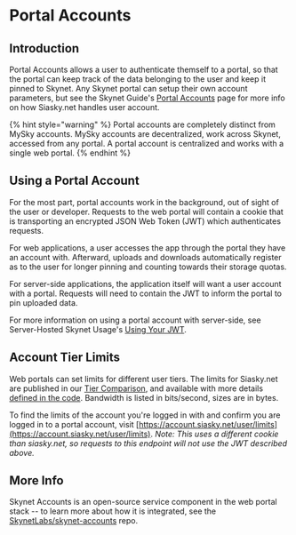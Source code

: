 # Portal Accounts

## Introduction

Portal Accounts allows a user to authenticate themself to a portal, so that the portal can keep track of the data belonging to the user and keep it pinned to Skynet. Any Skynet portal can setup their own account parameters, but see the Skynet Guide's [Portal Accounts](https://support.siasky.net/siasky.net-accounts/portal-accounts) page for more info on how Siasky.net handles user account.

{% hint style="warning" %}
Portal accounts are completely distinct from MySky accounts. MySky accounts are decentralized, work across Skynet, accessed from any portal. A portal account is centralized and works with a single web portal.
{% endhint %}

## Using a Portal Account

For the most part, portal accounts work in the background, out of sight of the user or developer. Requests to the web portal will contain a cookie that is transporting an encrypted JSON Web Token \(JWT\) which authenticates requests.

For web applications, a user accesses the app through the portal they have an account with. Afterward, uploads and downloads automatically register as to the user for longer pinning and counting towards their storage quotas.

For server-side applications, the application itself will want a user account with a portal. Requests will need to contain the JWT to inform the portal to pin uploaded data.

For more information on using a portal account with server-side, see Server-Hosted Skynet Usage's [Using Your JWT](../developer-guides/server-hosted-skynet-usage.md#using-your-jwt).

## Account Tier Limits

Web portals can set limits for different user tiers. The limits for Siasky.net are published in our [Tier Comparison](https://support.siasky.net/siasky.net-accounts/sign-up-and-pick-a-tier#tier-comparison), and available with more details [defined in the code](https://github.com/SkynetLabs/skynet-accounts/blob/main/database/user.go#L54). Bandwidth is listed in bits/second, sizes are in bytes.

To find the limits of the account you're logged in with and confirm you are logged in to a portal account, visit [https://account.siasky.net/user/limits](https://account.siasky.net/user/limits). _Note: This uses a different cookie than siasky.net, so requests to this endpoint will not use the JWT described above._

## More Info

Skynet Accounts is an open-source service component in the web portal stack -- to learn more about how it is integrated, see the [SkynetLabs/skynet-accounts](https://github.com/SkynetLabs/skynet-accounts) repo.

